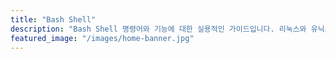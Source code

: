 ```yaml
---
title: "Bash Shell"
description: "Bash Shell 명령어와 기능에 대한 실용적인 가이드입니다. 리눅스와 유닉스 시스템에서 자주 사용되는 명령어들의 옵션과 사용법을 상세히 다루며, 실무에서 바로 활용할 수 있는 예제와 팁을 제공합니다. 시스템 관리자와 개발자 모두에게 유용한 참고 자료입니다."
featured_image: "/images/home-banner.jpg"
---
```

